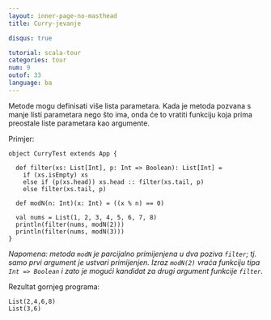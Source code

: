 ```yaml
---
layout: inner-page-no-masthead
title: Curry-jevanje

disqus: true

tutorial: scala-tour
categories: tour
num: 9
outof: 33
language: ba
---
```


Metode mogu definisati više lista parametara. 
Kada je metoda pozvana s manje listi parametara nego što ima,
onda će to vratiti funkciju koja prima preostale liste parametara kao argumente.

Primjer:

    object CurryTest extends App {
    
      def filter(xs: List[Int], p: Int => Boolean): List[Int] =
        if (xs.isEmpty) xs
        else if (p(xs.head)) xs.head :: filter(xs.tail, p)
        else filter(xs.tail, p)
    
      def modN(n: Int)(x: Int) = ((x % n) == 0)
    
      val nums = List(1, 2, 3, 4, 5, 6, 7, 8)
      println(filter(nums, modN(2)))
      println(filter(nums, modN(3)))
    }

_Napomena: metoda `modN` je parcijalno primijenjena u dva poziva `filter`; tj. samo prvi argument je ustvari primijenjen. 
Izraz `modN(2)` vraća funkciju tipa `Int => Boolean` i zato je mogući kandidat za drugi argument funkcije `filter`._

Rezultat gornjeg programa:

    List(2,4,6,8)
    List(3,6)
